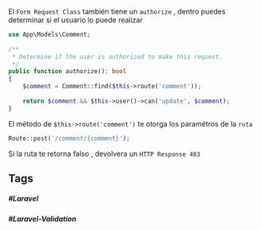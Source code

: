 El `Form Request Class` también tiene un `authorize` , dentro puedes determinar si el usuario lo puede realizar

```php
use App\Models\Comment;
 
/**
 * Determine if the user is authorized to make this request.
 */
public function authorize(): bool
{
    $comment = Comment::find($this->route('comment'));
 
    return $comment && $this->user()->can('update', $comment);
}
```

El método de `$this->route('comment')` te otorga los paramétros de la `ruta`

```php
Route::post('/comment/{comment}');
```

Si la ruta te retorna falso , devolvera un `HTTP Response 403`
## Tags

##### #Laravel
##### #Laravel-Validation